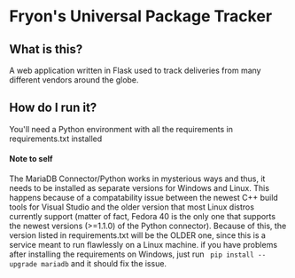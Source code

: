 # Fryon's Universal Package Tracker

## What is this?

A web application written in Flask used to track deliveries from many different vendors around the globe.

## How do I run it?

You'll need a Python environment with all the requirements in requirements.txt installed

#### Note to self
The MariaDB Connector/Python works in mysterious ways and thus, it
needs to be installed as separate versions for Windows and Linux.
This happens because of a compatability issue between the newest 
C++ build tools for Visual Studio and the older version that most Linux
distros currently support (matter of fact, Fedora 40 is the only one that
supports the newest versions (>=1.1.0) of the Python connector).
Because of this, the version listed in requirements.txt will be the OLDER
one, since this is a service meant to run flawlessly on a Linux machine.
if you have problems after installing the requirements on Windows, just run
``` pip install --upgrade mariadb``` and it should fix the issue.